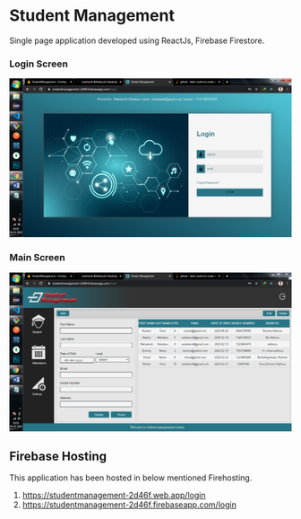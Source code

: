 # Student Management
Single page application developed using ReactJs, Firebase Firestore.

### Login Screen
![](screenshots/LoginPage.PNG)

### Main Screen
![](screenshots/MainPage.PNG)

## Firebase Hosting
This application has been hosted in below mentioned Firehosting.

1. https://studentmanagement-2d46f.web.app/login
2. https://studentmanagement-2d46f.firebaseapp.com/login


